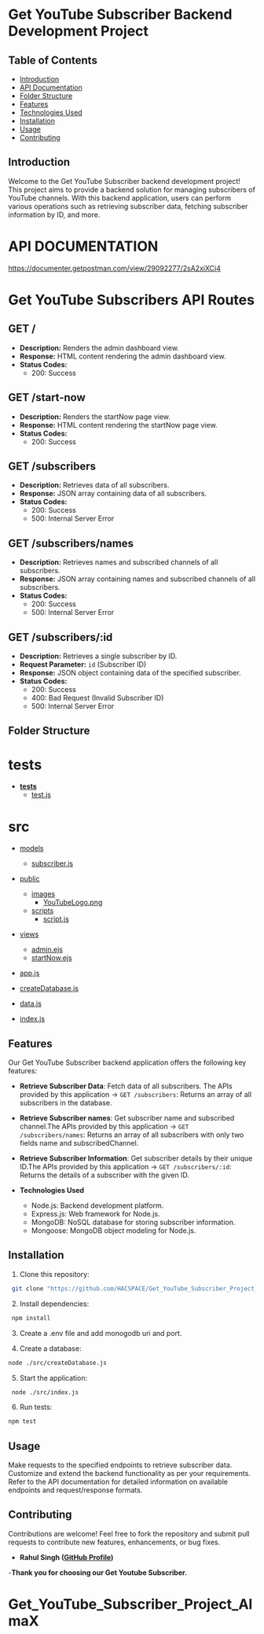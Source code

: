 # Get YouTube Subscriber Backend Development Project

## Table of Contents

- [Introduction](#introduction)
- [API Documentation](#api_documentation)
- [Folder Structure](#Folde_Structure)
- [Features](#features)
- [Technologies Used](#technologies_used)
- [Installation](#getting-started)
- [Usage](#usage)   
- [Contributing](#contributing)

## Introduction

Welcome to the Get YouTube Subscriber backend development project! This project aims to provide a backend solution for managing subscribers of YouTube channels. With this backend application, users can perform various operations such as retrieving subscriber data, fetching subscriber information by ID, and more.

# API DOCUMENTATION

https://documenter.getpostman.com/view/29092277/2sA2xiXCi4

# Get YouTube Subscribers API Routes

## GET /

- **Description:** Renders the admin dashboard view.
- **Response:** HTML content rendering the admin dashboard view.
- **Status Codes:** 
  - 200: Success

## GET /start-now

- **Description:** Renders the startNow page view.
- **Response:** HTML content rendering the startNow page view.
- **Status Codes:** 
  - 200: Success

## GET /subscribers

- **Description:** Retrieves data of all subscribers.
- **Response:** JSON array containing data of all subscribers.
- **Status Codes:** 
  - 200: Success
  - 500: Internal Server Error

## GET /subscribers/names

- **Description:** Retrieves names and subscribed channels of all subscribers.
- **Response:** JSON array containing names and subscribed channels of all subscribers.
- **Status Codes:** 
  - 200: Success
  - 500: Internal Server Error

## GET /subscribers/:id

- **Description:** Retrieves a single subscriber by ID.
- **Request Parameter:** `id` (Subscriber ID)
- **Response:** JSON object containing data of the specified subscriber.
- **Status Codes:** 
  - 200: Success
  - 400: Bad Request (Invalid Subscriber ID)
  - 500: Internal Server Error



## Folder Structure

# __tests__
* [__tests__](.\__tests__)
    * [test.js](./__tests__/test.js)


# src

* [models](.\src\models)
    * [subscriber.js](.\src\models\subscriber.js)
        
* [public](.\src\public)
    * [images](.\src\public)
        * [YouTubeLogo.png](.\src\public\YouTubeLogo.png)
    * [scripts](.\src\scripts)
        * [script.js](.\src\scripts\script.js)

* [views](.\src\views)
    * [admin.ejs](.\src\views\admin.ejs)
    * [startNow.ejs](.\src\views\startNow.ejs)
      
* [app.js](.\src\app.js)
* [createDatabase.js](.\src\createDatabase.js)
* [data.js](.\src\data.js)
* [index.js](.\src\index.js)

## Features

Our Get YouTube Subscriber backend application offers the following key features:

- **Retrieve Subscriber Data**: Fetch data of all subscribers. The APIs provided by this application 
-> `GET /subscribers`: Returns an array of all subscribers in the database.

- **Retrieve Subscriber names**: Get subscriber name and subscribed channel.The APIs provided by this application 
-> `GET /subscribers/names`: Returns an array of all subscribers with only two fields name and subscribedChannel.

- **Retrieve Subscriber Information**: Get subscriber details by their unique ID.The APIs provided by this application 
-> `GET /subscribers/:id`: Returns the details of a subscriber with the given ID.

- **Technologies Used**
    * Node.js: Backend development platform.
    * Express.js: Web framework for Node.js.
    * MongoDB: NoSQL database for storing subscriber information.
    * Mongoose: MongoDB object modeling for Node.js.

## Installation

1. Clone this repository:

```bash
 git clone "https://github.com/HACSPACE/Get_YouTube_Subscriber_Project_AlmaX.git"
```

2. Install dependencies:

```bash
 npm install
```

3. Create a .env file and add monogodb uri and port.

4. Create a database:

```bash
node ./src/createDatabase.js
```

5. Start the application:

```bash
 node ./src/index.js
```

6. Run tests:

```bash 
npm test
```

## Usage
Make requests to the specified endpoints to retrieve subscriber data.
Customize and extend the backend functionality as per your requirements.
Refer to the API documentation for detailed information on available endpoints and request/response formats.

## Contributing
Contributions are welcome! Feel free to fork the repository and submit pull requests to contribute new features, enhancements, or bug fixes.

- **Rahul Singh ([GitHub Profile](https://github.com/HACSPACE))**


-**Thank you for choosing our Get Youtube Subscriber.**

# Get_YouTube_Subscriber_Project_AlmaX